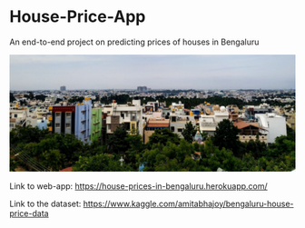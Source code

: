 # House-Price-App
An end-to-end project on predicting prices of houses in Bengaluru

![houses](https://github.com/Aviator16/House-Price-App/blob/master/houses.jpg?raw=true)

Link to web-app: https://house-prices-in-bengaluru.herokuapp.com/

Link to the dataset: https://www.kaggle.com/amitabhajoy/bengaluru-house-price-data
